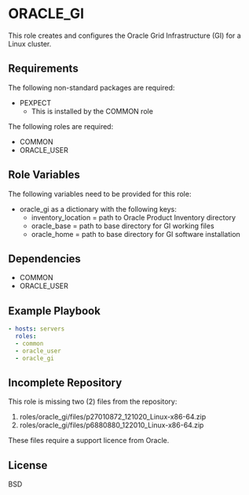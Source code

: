 ORACLE_GI
=========

This role creates and configures the Oracle Grid Infrastructure (GI) for a Linux cluster.

Requirements
------------

The following non-standard packages are required:
* PEXPECT
  * This is installed by the COMMON role

The following roles are required:
* COMMON
* ORACLE_USER

Role Variables
--------------

The following variables need to be provided for this role:
* oracle_gi as a dictionary with the following keys:
  * inventory_location = path to Oracle Product Inventory directory
  * oracle_base = path to base directory for GI working files
  * oracle_home = path to base directory for GI software installation

Dependencies
------------

* COMMON
* ORACLE_USER

Example Playbook
----------------

```yml
- hosts: servers
  roles:
  - common
  - oracle_user
  - oracle_gi
```

Incomplete Repository
---------------------

This role is missing two (2) files from the repository:
1. roles/oracle_gi/files/p27010872_121020_Linux-x86-64.zip
1. roles/oracle_gi/files/p6880880_122010_Linux-x86-64.zip

These files require a support licence from Oracle.

License
-------

BSD

